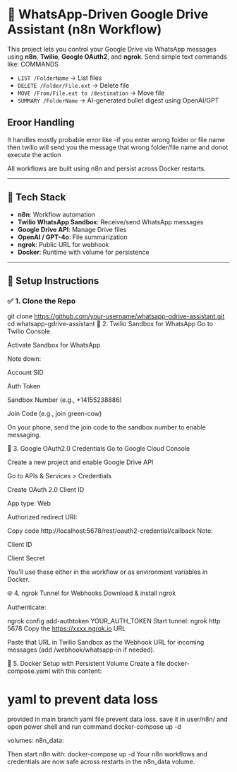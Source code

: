 # 📱 WhatsApp-Driven Google Drive Assistant (n8n Workflow)

This project lets you control your Google Drive via WhatsApp messages using **n8n**, **Twilio**, **Google OAuth2**, and **ngrok**. Send simple text commands like:
COMMANDS
- `LIST /FolderName` → List files  
- `DELETE /Folder/File.ext` → Delete file  
- `MOVE /From/File.ext to /destination` → Move file  
- `SUMMARY /FolderName` → AI-generated bullet digest using OpenAI/GPT

## Eroor Handling 
It handles mostly probable error like 
-if you enter wrong folder or file name then twilio will send you 
the message that wrong folder/file name and donot execute the action


All workflows are built using n8n and persist across Docker restarts.

---

## 🧰 Tech Stack

- **n8n**: Workflow automation
- **Twilio WhatsApp Sandbox**: Receive/send WhatsApp messages
- **Google Drive API**: Manage Drive files
- **OpenAI / GPT-4o**: File summarization
- **ngrok**: Public URL for webhook
- **Docker**: Runtime with volume for persistence

---

## 🔧 Setup Instructions

### ✅ 1. Clone the Repo


git clone https://github.com/your-username/whatsapp-gdrive-assistant.git
cd whatsapp-gdrive-assistant
🧪 2. Twilio Sandbox for WhatsApp
Go to Twilio Console

Activate Sandbox for WhatsApp

Note down:

Account SID

Auth Token

Sandbox Number (e.g., +14155238886)

Join Code (e.g., join green-cow)

On your phone, send the join code to the sandbox number to enable messaging.

🔐 3. Google OAuth2.0 Credentials
Go to Google Cloud Console

Create a new project and enable Google Drive API

Go to APIs & Services > Credentials

Create OAuth 2.0 Client ID

App type: Web

Authorized redirect URI:


Copy code
http://localhost:5678/rest/oauth2-credential/callback
Note:

Client ID

Client Secret

You'll use these either in the workflow or as environment variables in Docker.

🌐 4. ngrok Tunnel for Webhooks
Download & install ngrok

Authenticate:

ngrok config add-authtoken YOUR_AUTH_TOKEN
Start tunnel:
ngrok http 5678
Copy the https://xxxx.ngrok.io URL

Paste that URL in Twilio Sandbox as the Webhook URL for incoming messages (add /webhook/whatsapp-in if needed).

🐳 5. Docker Setup with Persistent Volume
Create a file docker-compose.yaml with this content:

# yaml to prevent data loss
provided in main branch yaml file prevent data loss.
save it in user/n8n/ and open power shell and run command 
docker-compose up -d



volumes:
  n8n_data:

  
Then start n8n with:
docker-compose up -d
Your n8n workflows and credentials are now safe across restarts in the n8n_data volume.


















